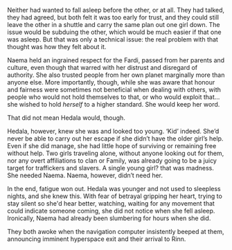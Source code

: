 Neither had wanted to fall asleep before the other, or at all. They had talked,
they had agreed, but both felt it was too early for trust, and they could still
leave the other in a shuttle and carry the same plan out one girl down. The
issue would be subduing the other, which would be much easier if that one was
asleep. But that was only a technical issue: the real problem with that thought
was how they felt about it.

Naema held an ingrained respect for the Fardi, passed from her parents and
culture, even though that warred with her distrust and disregard of authority.
She also trusted people from her own planet marginally more than anyone else.
More importantly, though, while she was aware that honour and fairness were
sometimes not beneficial when dealing with others, with people who would not
hold themselves to that, or who would exploit that… she wished to hold
_herself_ to a higher standard. She would keep her word.

That did not mean Hedala would, though.

Hedala, however, knew she was and looked too young. ‘Kid’ indeed. She’d never
be able to carry out her escape if she didn’t have the older girl’s help. Even
if she did manage, she had little hope of surviving or remaining free without
help. Two girls traveling alone, without anyone looking out for them, nor any
overt affiliations to clan or Family, was already going to be a juicy target
for traffickers and slavers. A single young girl? that was madness. She needed
Naema. Naema, however, didn’t need her.

In the end, fatigue won out. Hedala was younger and not used to sleepless
nights, and she knew this. With fear of betrayal gripping her heart, trying to
stay silent so she'd hear better, watching, waiting for any movement that could
indicate someone coming, she did not notice when she fell asleep. Ironically,
Naema had already been slumbering for hours when she did.

They both awoke when the navigation computer insistently beeped at them,
announcing imminent hyperspace exit and their arrival to Rinn.

